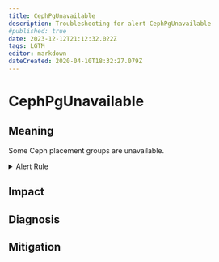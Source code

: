 ```yaml
---
title: CephPgUnavailable
description: Troubleshooting for alert CephPgUnavailable
#published: true
date: 2023-12-12T21:12:32.022Z
tags: LGTM
editor: markdown
dateCreated: 2020-04-10T18:32:27.079Z
---
```


# CephPgUnavailable

## Meaning
[//]: # "Short paragraph that explains what the alert means"
Some Ceph placement groups are unavailable.

<details>
  <summary>Alert Rule</summary>

  ```yaml
alert: CephPgUnavailable
expr: ceph_pg_total - ceph_pg_active > 0
for: 0m
labels:
    severity: critical
annotations:
    summary: Ceph PG unavailable (instance {{ $labels.instance }})
    description: |-
        Some Ceph placement groups are unavailable.
          VALUE = {{ $value }}
          LABELS = {{ $labels }}
    runbook: https://github.com/srerun/prometheus-alerts/content/runbooks/CephPgUnavailable

  ```
</details>


## Impact
[//]: # "What could / will happen if the alert is not addressed"



## Diagnosis
[//]: # "Steps to take to identify the cause of the problem"



## Mitigation
[//]: # "The steps necessary to resolve the alert"
